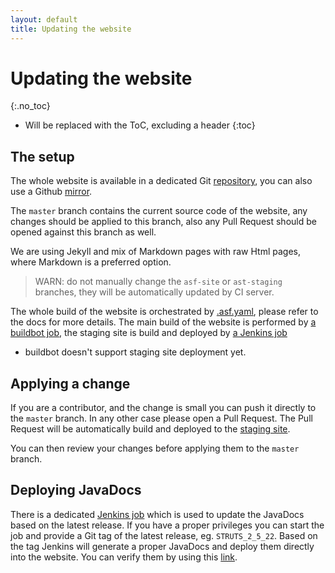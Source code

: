 ```yaml
---
layout: default
title: Updating the website
---
```


# Updating the website
{:.no_toc}

* Will be replaced with the ToC, excluding a header
{:toc}

## The setup

The whole website is available in a dedicated Git [repository](https://gitbox.apache.org/repos/asf?p=struts-site.git), 
you can also use a Github [mirror](https://github.com/apache/struts-site).

The `master` branch contains the current source code of the website, any changes should be applied to this branch, 
also any Pull Request should be opened against this branch as well.

We are using Jekyll and mix of Markdown pages with raw Html pages, where Markdown is a preferred option.

> WARN: do not manually change the `asf-site` or `ast-staging` branches, they will be automatically updated
> by CI server. 

The whole build of the website is orchestrated by [.asf.yaml](http://s.apache.org/asfyaml), please refer to the docs
for more details. The main build of the website is performed by [a buildbot job](https://ci2.apache.org/#/builders/7),
the staging site is build and deployed by [a Jenkins job](https://builds.apache.org/view/S-Z/view/Struts/job/Struts-staged-site/)
- buildbot doesn't support staging site deployment yet.  

## Applying a change

If you are a contributor, and the change is small you can push it directly to the `master` branch. In any other case
please open a Pull Request. The Pull Request will be automatically build and deployed to the [staging site](https://struts.staged.apache.org/).

You can then review your changes before applying them to the `master` branch.

## Deploying JavaDocs

There is a dedicated [Jenkins job](https://builds.apache.org/view/S-Z/view/Struts/job/Struts-site-javadocs/) which is
used to update the JavaDocs based on the latest release. If you have a proper privileges you can start the job
and provide a Git tag of the latest release, eg. `STRUTS_2_5_22`. Based on the tag Jenkins will generate a proper
JavaDocs and deploy them directly into the website. You can verify them by using this [link](https://struts.staged.apache.org/maven/struts2-core/apidocs/index.html).
  